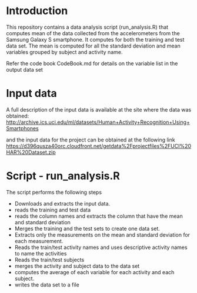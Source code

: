 Introduction
=============

This repository contains a data analysis script (run_analysis.R) that computes mean of the data collected from the accelerometers from the Samsung Galaxy S smartphone. It computes for both the training and test data set. The mean is computed for all the standard deviation and mean variables grouped by subject and activity name. 

Refer the code book CodeBook.md for details on the variable list in the output data set 

Input data
===========
A full description of the input data is available at the site where the data was obtained: 
http://archive.ics.uci.edu/ml/datasets/Human+Activity+Recognition+Using+Smartphones 

and the input  data for the project can be obtained at the following link
https://d396qusza40orc.cloudfront.net/getdata%2Fprojectfiles%2FUCI%20HAR%20Dataset.zip 


Script - run_analysis.R
========================
The script performs the following steps
- Downloads and extracts the input data. 
- reads the training and test data
- reads the column names and extracts the column that have the mean and standard deviation
- Merges the training and the test sets to create one data set.
- Extracts only the measurements on the mean and standard deviation for each measurement. 
- Reads the train/test activity names and uses descriptive activity names to name the activities 
- Reads the train/test subjects 
- merges the activity and subject data to the data set
- computes the average of each variable for each activity and each subject.
- writes the data set to a file
